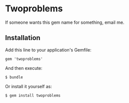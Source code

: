 # Twoproblems

If someone wants this gem name for something, email me.

## Installation

Add this line to your application's Gemfile:

    gem 'twoproblems'

And then execute:

    $ bundle

Or install it yourself as:

    $ gem install twoproblems
